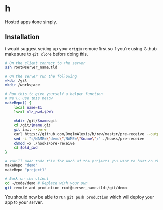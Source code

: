 # h
Hosted apps done simply.

## Installation

I would suggest setting up your `origin` remote first so if you're using Github make sure to `git clone` before doing this.

```bash
# On the client connect to the server
ssh root@server_name.tld

# On the server run the following
mkdir /git
mkdir /workspace

# Run this to give yourself a helper function
# We'll use this below
makeRepo() {
    local name=$1
    local old_pwd=$PWD

    mkdir /git/$name.git
    cd /git/$name.git
    git init --bare
    curl https://github.com/OmgImAlexis/h/raw/master/pre-receive --output ./hooks/pre-receive
    sed -i "s/NAME=\"demo\"/NAME=\"$name\"/" ./hooks/pre-receive
    chmod +x ./hooks/pre-receive
    cd $old_pwd
}

# You'll need todo this for each of the projects you want to host on this machine
makeRepo "demo"
makeRepo "project1"

# Back on the client
cd ~/code/demo # Replace with your own
git remote add production root@server_name.tld:/git/demo
```

You should now be able to run `git push production` which will deploy your app to your server.